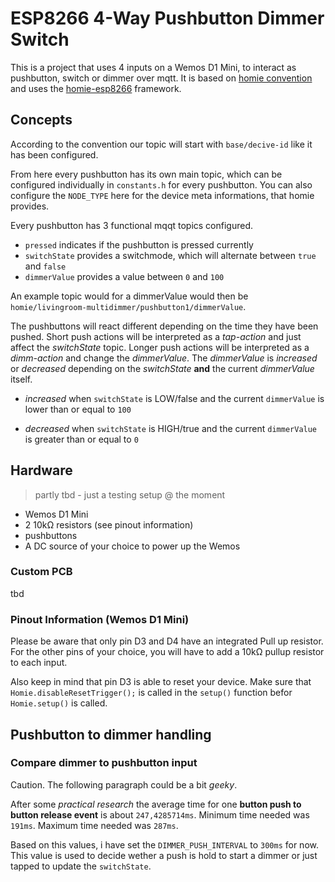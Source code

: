 # ESP8266 4-Way Pushbutton Dimmer Switch

This is a project that uses 4 inputs on a Wemos D1 Mini, to interact as pushbutton, switch or dimmer over mqtt.
It is based on [homie convention](marvinroger/homie) and uses the [homie-esp8266](marvinroger/homie-esp8266) framework.

## Concepts

According to the convention our topic will start with `base/decive-id` like it has been configured.

From here every pushbutton has its own main topic, which can be configured individually in `constants.h` for every pushbutton.
You can also configure the `NODE_TYPE` here for the device meta informations, that homie provides.

Every pushbutton has 3 functional mqqt topics configured.

- `pressed` indicates if the pushbutton is pressed currently
- `switchState` provides a switchmode, which will alternate between `true` and `false`
- `dimmerValue` provides a value between `0` and `100`

An example topic would for a dimmerValue would then be `homie/livingroom-multidimmer/pushbutton1/dimmerValue`.

The pushbuttons will react different depending on the time they have been pushed.
Short push actions will be interpreted as a *tap-action* and just affect the *switchState* topic.
Longer push actions will be interpreted as a *dimm-action* and change the *dimmerValue*.
The  *dimmerValue* is *increased* or *decreased* depending on the *switchState* **and** the current *dimmerValue* itself.

- *increased* when
`switchState` is LOW/false and the current `dimmerValue` is lower than or equal to `100`

- *decreased* when
`switchState` is HIGH/true and the current `dimmerValue` is greater than or equal to `0`


## Hardware

> partly tbd - just a testing setup @ the moment

- Wemos D1 Mini
- 2 10kΩ resistors (see pinout information)
- pushbuttons
- A DC source of your choice to power up the Wemos

### Custom PCB

tbd

### Pinout Information (Wemos D1 Mini)

Please be aware that only pin D3 and D4 have an integrated Pull up resistor.
For the other pins of your choice, you will have to add a 10kΩ pullup resistor to each input.

Also keep in mind that pin D3 is able to reset your device.
Make sure that `Homie.disableResetTrigger();` is called in the `setup()` function befor `Homie.setup()` is called.

## Pushbutton to dimmer handling

### Compare dimmer to pushbutton input

Caution. The following paragraph could be a bit *geeky*.

After some *practical research* the average time for one **button push to button release event** is about `247,4285714ms`.
Minimum time needed was `191ms`.
Maximum time needed was `287ms`.

Based on this values, i have set the `DIMMER_PUSH_INTERVAL` to `300ms` for now.
This value is used to decide wether a push is hold to start a dimmer or just tapped to update the `switchState`.